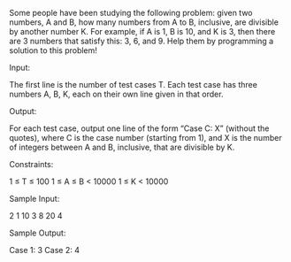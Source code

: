 Some people have been studying the following problem: given two numbers, A and B, how many numbers from A to B, inclusive, 
are divisible by another number K. For example, if A is 1, B is 10, and K is 3, then there are 3 numbers that satisfy this: 
3, 6, and 9. Help them by programming a solution to this problem!

Input:

The first line is the number of test cases T. Each test case has three numbers A, B, K, each on their own line given in that order.

Output:

For each test case, output one line of the form “Case C: X” (without the quotes), where C is the case number (starting from 1), 
and X is the number of integers between A and B, inclusive, that are divisible by K.

Constraints:

1 ≤ T ≤ 100
1 ≤ A ≤ B < 10000
1 ≤ K < 10000

Sample Input:

2
1
10
3
8
20
4

Sample Output:

Case 1: 3
Case 2: 4
